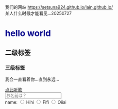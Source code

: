 我们的网站 https://setsuna924.github.io/lain.github.io/
<br>
某人什么时候才能看见...20250727
<!DOCTYPE html>
<html lang="en">
<head>
    <meta charset="UTF-8">
    <meta name="viewport" content="width=device-width, initial-scale=1.0">
  
</head>

<body>
 <h1 style="color: darkblue;">hello world</h1>   
 <h2>二级标签</h2>
 <h3>三级标签</h3>
 <p>我会一直看着你...直到永远...</p>
</body>
<a href="https://open.spotify.com/track/1DHkVkpOeNXxq4YhHOeEac?si=d5bc8d4a15fa4fff">点此听歌</menu></a>
<body>
<form>
    <input type="text" placeholder="お名前は？">
    <br>
    <label for=""> name:</label> 
    <input type="radio" name="name"> Hihi
    <input type="radio" name="name"> Fifi
    <input type="radio" name="name"> Oiiai
</form>

</html>
